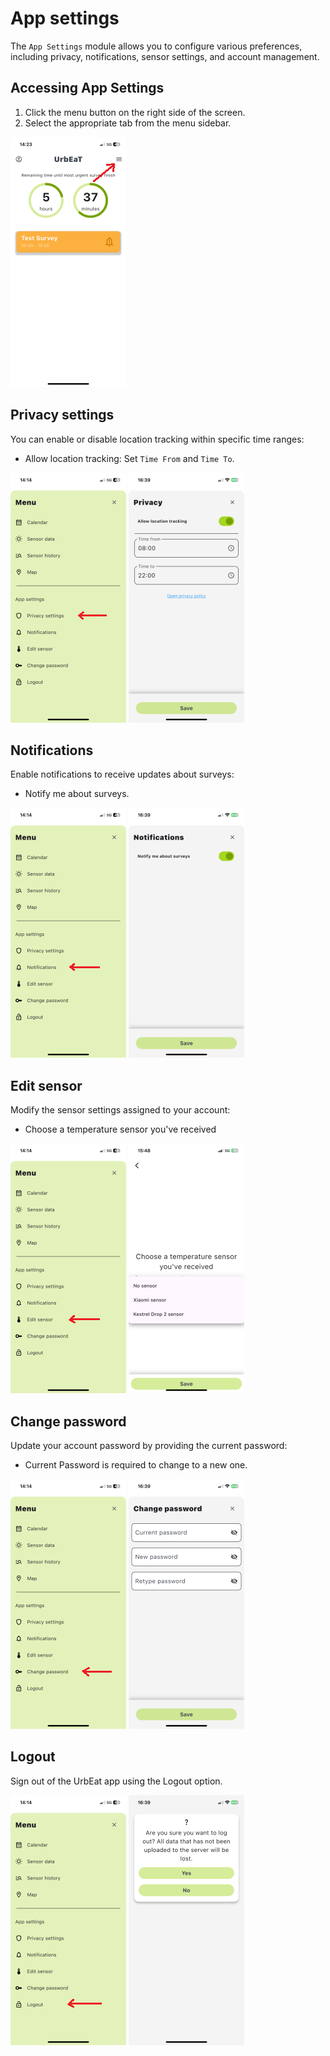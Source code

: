 # App settings
The `App Settings` module allows you to configure various preferences, including privacy, notifications, sensor settings, and account management.

## Accessing App Settings
1. Click the menu button on the right side of the screen.
2. Select the appropriate tab from the menu sidebar.

![alt_text](imgs/main_screen_arrow.png)

## Privacy settings
You can enable or disable location tracking within specific time ranges:
- Allow location tracking: Set `Time From` and `Time To`.

![alt_text](imgs/menu_screen_privacy_settings.png)
![alt_text](imgs/privacy_screen.PNG)

## Notifications
Enable notifications to receive updates about surveys:
- Notify me about surveys.

![alt_text](imgs/menu_screen_notifications.png)
![alt_text](imgs/notifications_screen.PNG)

## Edit sensor
Modify the sensor settings assigned to your account:
- Choose a temperature sensor you've received

![alt_text](imgs/menu_screen_edit_sensor.png)
![alt_text](imgs/edit_sesnor_screen.PNG)

## Change password
Update your account password by providing the current password:
- Current Password is required to change to a new one.

![alt_text](imgs/menu_screen_change_password.png)
![alt_text](imgs/change_password_screen.PNG)

## Logout
Sign out of the UrbEat app using the Logout option.

![alt_text](imgs/menu_screen_logout.png)
![alt_text](imgs/logout_screen.PNG)
